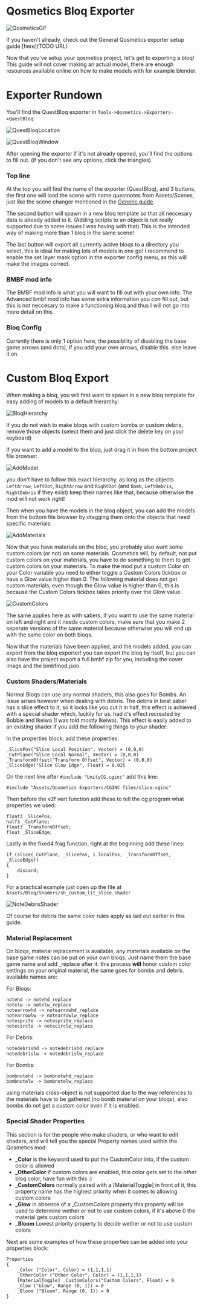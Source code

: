 # Qosmetics Bloq Exporter

![QosmeticsGif](https://raw.githubusercontent.com/RedBrumbler/Qosmetics/master/Wiki/Images/Generic/Qosmetics.gif)

If you haven't already, check out the General Qosmetics exporter setup guide [here](TODO URL)

Now that you've setup your qosmetics project, let's get to exporting a bloq! This guide will not cover making an actual model, there are enough resources available online on how to make models with for example blender.

# Exporter Rundown

You'll find the QuestBloq exporter in `Tools->Qosmetics->Exporters->QuestBloq`:

![QuestBloqLocation](https://raw.githubusercontent.com/RedBrumbler/Qosmetics/master/Wiki/Images/Bloqs/QuestBloqLocation.png)

![QuestBloqWindow](https://raw.githubusercontent.com/RedBrumbler/Qosmetics/master/Wiki/Images/Bloqs/QuestBloqWindow.png)

After opening the exporter if it's not already opened, you'll find the options to fill out. (if you don't see any options, click the triangles)

### Top line

At the top you will find the name of the exporter (QuestBloq), and 3 buttons, the first one will load the scene with name questnotes from Assets/Scenes, just like the scene changer mentioned in the [Generic guide]().

The second button will spawn in a new bloq template so that all neccesary data is already added to it. (Adding scripts to an object is not really supported due to some issues I was having with that) This is the intended way of making more than 1 bloq in the same scene!

The last button will export all currently active bloqs to a directory you select, this is ideal for making lots of models in one go! I recommend to enable the set layer mask option in the exporter config menu, as this will make the images correct.

### BMBF mod info

The BMBF mod Info is what you will want to fill out with your own info. The Advanced bmbf mod info has some extra information you *can* fill out, but this is not neccesary to make a functioning bloq and thus I will not go into more detail on this.

### Bloq Config

Currently there is only 1 option here, the possibility of disabling the base game arrows (and dots), if you add your own arrows, disable this. else leave it on.

# Custom Bloq Export

When making a bloq, you will first want to spawn in a new bloq template for easy adding of models to a default hierarchy:

![BloqHierarchy](https://raw.githubusercontent.com/RedBrumbler/Qosmetics/master/Wiki/Images/Bloqs/BloqHierarchy.png)

If you do not wish to make bloqs with custom bombs or custom debris, remove those objects (select them and just click the delete key on your keyboard)

If you want to add a model to the bloq, just drag it in from the bottom project file browser:

![AddModel](https://raw.githubusercontent.com/RedBrumbler/Qosmetics/master/Wiki/Images/Bloqs/AddModel.png)

you don't have to follow this exact hierarchy, as long as the objects `LeftArrow`, `LeftDot`, `RightArrow` and `RightDot` (and `Bomb`, `LeftDebris`, `RightDebris` if they exist) keep their names like that, because otherwise the mod will not work right!

Then when you have the models in the bloq object, you can add the models from the bottom file browser by dragging them onto the objects that need specific materials:

![AddMaterials](https://raw.githubusercontent.com/RedBrumbler/Qosmetics/master/Wiki/Images/Bloqs/AddMaterials.png)

Now that you have materials on the bloq, you probably also want some custom colors (or not) on some materials. Qosmetics will, by default, not put custom colors on your materials, you have to do something to them to get custom colors on your materials. To make the mod put a custom Color on your Color variable you need to either toggle a Custom Colors tickbox or have a Glow value higher than 0. The following material does not get custom materials, even though the Glow value is higher than 0, this is because the Custom Colors tickbox takes priority over the Glow value.

![CustomColors](https://raw.githubusercontent.com/RedBrumbler/Qosmetics/master/Wiki/Images/Bloqs/CustomColors.png)

The same applies here as with sabers, if you want to use the same material on left and right and it needs custom colors, make sure that you make 2 seperate versions of the same material because otherwise you will end up with the same color on both bloqs.

Now that the materials have been applied, and the models added, you can export from the bloq exporter! you can export the bloq by itself, but you can also have the project export a full bmbf zip for you, including the cover image and the bmbfmod.json.

### Custom Shaders/Materials
Normal Bloqs can use any normal shaders, this also goes for Bombs. An issue arises however when dealing with debris. The debris in beat saber has a slice effect to it, so it looks like you cut it in half, this effect is achieved with a special shader which, luckily for us, had it's effect recreated by Bobbie and Ikeiwa (I was told mostly Ikeiwa). This effect is easily added to an existing shader if you add the following things to your shader:

In the properties block, add these properties:
```
_SlicePos("Slice Local Position", Vector) = (0,0,0)
_CutPlane("Slice Local Normal", Vector) = (0,0,0)
_TransformOffset("Transform Offset", Vector) = (0,0,0)
_SliceEdge("Slice Glow Edge", Float) = 0.025
```

On the next line after `#include "UnityCG.cginc"` add this line:
```
#include "Assets/Qosmetics Exporters/CGINC files/slice.cginc"
```

Then before the v2f vert function add these to tell the cg program what properties we used:
```
float3 _SlicePos;
half3 _CutPlane;
float3 _TransformOffset;
float _SliceEdge;
```

Lastly in the fixed4 frag function, right at the beginning add these lines:
```
if (slice(_CutPlane, _SlicePos, i.localPos, _TransformOffset, _SliceEdge)) 
{
	discard;
}
```

For a practical example just open up the file at `Assets/Bloq/Shaders/sh_custom_lit_slice.shader`

![NoteDebrisShader](https://raw.githubusercontent.com/RedBrumbler/Qosmetics/master/Wiki/Images/Bloqs/NoteDerisShader.png)


Of course for debris the same color rules apply as laid out earlier in this guide.

### Material Replacement

On bloqs, material replacement is available, any materials available on the base game notes can be put on your own bloqs. Just name them the base game name and add _replace after it. this process **will** honor custom color settings on your original material, the same goes for bombs and debris. available names are:

For Bloqs:
```
notehd -> notehd_replace
notelw -> notelw_replace
notearrowhd -> notearrowhd_replace
notearrowlw -> notearrowlw_replace
notesprite -> notesprite_replace
notecircle -> notecircle_replace
```

For Debris:
```
notedebrishd -> notedebrishd_replace
notedebrislw -> notedebrislw_replace
```

For Bombs:
```
bombnotehd -> bombnotehd_replace
bombnotelw -> bombnotelw_replace
```

using materials cross-object is not supported due to the way references to the materials have to be gathered (no bomb material on your bloqs), also bombs do not get a custom color even if it is enabled.

### Special Shader Properties

This section is for the people who make shaders, or who want to edit shaders, and will tell you the special Property names used within the Qosmetics mod:
 - **_Color** is the keyword used to put the CustomColor into, if the custom color is allowed
 - **_OtherColor** if custom colors are enabled, this color gets set to the *other* bloq color, have fun with this :)
 - **_CustomColors** normally paired with a \[MaterialToggle\] in front of it, this property name has the highest priority when it comes to allowing custom colors
 - **_Glow** in absence of a _CustomColors property this property will be used to determine wether or not to use custom colors, if it's above 0 the material gets custom colors
 - **_Bloom** Lowest priority property to decide wether or not to use custom colors

Next are some examples of how these properties can be added into your properties block:
```
Properties
{
    _Color ("Color", Color) = (1,1,1,1)
    _OtherColor ("Other Color", Color) = (1,1,1,1)
    [MaterialToggle] _CustomColors("Custom Colors", Float) = 0
    _Glow ("Glow", Range (0, 1)) = 0
    _Bloom ("Bloom", Range (0, 1)) = 0
}
```